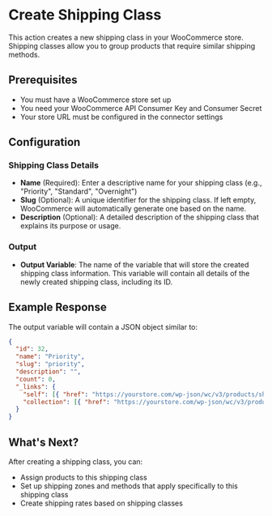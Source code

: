# Create Shipping Class

This action creates a new shipping class in your WooCommerce store. Shipping classes allow you to group products that require similar shipping methods.

## Prerequisites

- You must have a WooCommerce store set up
- You need your WooCommerce API Consumer Key and Consumer Secret
- Your store URL must be configured in the connector settings

## Configuration

### Shipping Class Details

- **Name** (Required): Enter a descriptive name for your shipping class (e.g., "Priority", "Standard", "Overnight")
- **Slug** (Optional): A unique identifier for the shipping class. If left empty, WooCommerce will automatically generate one based on the name.
- **Description** (Optional): A detailed description of the shipping class that explains its purpose or usage.

### Output

- **Output Variable**: The name of the variable that will store the created shipping class information. This variable will contain all details of the newly created shipping class, including its ID.

## Example Response

The output variable will contain a JSON object similar to:

```json
{
  "id": 32,
  "name": "Priority",
  "slug": "priority",
  "description": "",
  "count": 0,
  "_links": {
    "self": [{ "href": "https://yourstore.com/wp-json/wc/v3/products/shipping_classes/32" }],
    "collection": [{ "href": "https://yourstore.com/wp-json/wc/v3/products/shipping_classes" }]
  }
}
```

## What's Next?

After creating a shipping class, you can:
- Assign products to this shipping class
- Set up shipping zones and methods that apply specifically to this shipping class
- Create shipping rates based on shipping classes